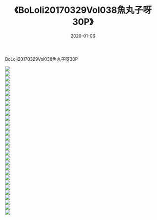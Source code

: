 ﻿---
layout: post
title:  《BoLoli20170329Vol038魚丸子呀30P》
date:   2020-01-06
img: http://img.660000.xyz/Sharelink/性感/2020/BoLoli20170329Vol038魚丸子呀30P/000.jpg
categories: [美女, 清纯, 唯美]
---

BoLoli20170329Vol038魚丸子呀30P

  ![](http://img.660000.xyz/Sharelink/性感/2020/BoLoli20170329Vol038魚丸子呀30P/001.jpg) <br> ![](http://img.660000.xyz/Sharelink/性感/2020/BoLoli20170329Vol038魚丸子呀30P/002.jpg) <br> ![](http://img.660000.xyz/Sharelink/性感/2020/BoLoli20170329Vol038魚丸子呀30P/003.jpg) <br> ![](http://img.660000.xyz/Sharelink/性感/2020/BoLoli20170329Vol038魚丸子呀30P/004.jpg) <br> ![](http://img.660000.xyz/Sharelink/性感/2020/BoLoli20170329Vol038魚丸子呀30P/005.jpg) <br> ![](http://img.660000.xyz/Sharelink/性感/2020/BoLoli20170329Vol038魚丸子呀30P/006.jpg) <br> ![](http://img.660000.xyz/Sharelink/性感/2020/BoLoli20170329Vol038魚丸子呀30P/007.jpg) <br> ![](http://img.660000.xyz/Sharelink/性感/2020/BoLoli20170329Vol038魚丸子呀30P/008.jpg) <br> ![](http://img.660000.xyz/Sharelink/性感/2020/BoLoli20170329Vol038魚丸子呀30P/009.jpg) <br> ![](http://img.660000.xyz/Sharelink/性感/2020/BoLoli20170329Vol038魚丸子呀30P/010.jpg) <br> ![](http://img.660000.xyz/Sharelink/性感/2020/BoLoli20170329Vol038魚丸子呀30P/011.jpg) <br> ![](http://img.660000.xyz/Sharelink/性感/2020/BoLoli20170329Vol038魚丸子呀30P/012.jpg) <br> ![](http://img.660000.xyz/Sharelink/性感/2020/BoLoli20170329Vol038魚丸子呀30P/013.jpg) <br> ![](http://img.660000.xyz/Sharelink/性感/2020/BoLoli20170329Vol038魚丸子呀30P/014.jpg) <br> ![](http://img.660000.xyz/Sharelink/性感/2020/BoLoli20170329Vol038魚丸子呀30P/015.jpg) <br> ![](http://img.660000.xyz/Sharelink/性感/2020/BoLoli20170329Vol038魚丸子呀30P/016.jpg) <br> ![](http://img.660000.xyz/Sharelink/性感/2020/BoLoli20170329Vol038魚丸子呀30P/017.jpg) <br> ![](http://img.660000.xyz/Sharelink/性感/2020/BoLoli20170329Vol038魚丸子呀30P/018.jpg) <br> ![](http://img.660000.xyz/Sharelink/性感/2020/BoLoli20170329Vol038魚丸子呀30P/019.jpg) <br> ![](http://img.660000.xyz/Sharelink/性感/2020/BoLoli20170329Vol038魚丸子呀30P/020.jpg) <br> ![](http://img.660000.xyz/Sharelink/性感/2020/BoLoli20170329Vol038魚丸子呀30P/021.jpg) <br> ![](http://img.660000.xyz/Sharelink/性感/2020/BoLoli20170329Vol038魚丸子呀30P/022.jpg) <br> ![](http://img.660000.xyz/Sharelink/性感/2020/BoLoli20170329Vol038魚丸子呀30P/023.jpg) <br> ![](http://img.660000.xyz/Sharelink/性感/2020/BoLoli20170329Vol038魚丸子呀30P/024.jpg) <br> ![](http://img.660000.xyz/Sharelink/性感/2020/BoLoli20170329Vol038魚丸子呀30P/025.jpg) <br> ![](http://img.660000.xyz/Sharelink/性感/2020/BoLoli20170329Vol038魚丸子呀30P/026.jpg) <br> ![](http://img.660000.xyz/Sharelink/性感/2020/BoLoli20170329Vol038魚丸子呀30P/027.jpg) <br> ![](http://img.660000.xyz/Sharelink/性感/2020/BoLoli20170329Vol038魚丸子呀30P/028.jpg) <br> ![](http://img.660000.xyz/Sharelink/性感/2020/BoLoli20170329Vol038魚丸子呀30P/029.jpg) <br> ![](http://img.660000.xyz/Sharelink/性感/2020/BoLoli20170329Vol038魚丸子呀30P/030.jpg) <br>